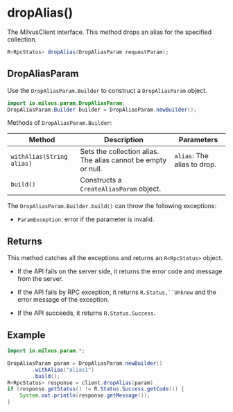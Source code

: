 # dropAlias()

The MilvusClient interface. This method drops an alias for the specified collection.

```Java
R<RpcStatus> dropAlias(DropAliasParam requestParam);
```

## DropAliasParam

Use the `DropAliasParam.Builder` to construct a `DropAliasParam` object.

```Java
import io.milvus.param.DropAliasParam;
DropAliasParam.Builder builder = DropAliasParam.newBuilder();
```

Methods of `DropAliasParam.Builder`:

| Method                    | Description                                                  | Parameters                  |
| ------------------------- | ------------------------------------------------------------ | --------------------------- |
| `withAlias(String alias)` | Sets the collection alias.  The alias cannot be empty or null. | `alias`: The alias to drop. |
| `build()`                 | Constructs a `CreateAliasParam` object.                      |                             |

The `DropAliasParam.Builder.build()` can throw the following exceptions:

- `ParamException`: error if the parameter is invalid.

## Returns

This method catches all the exceptions and returns an `R<RpcStatus>` object.

- If the API fails on the server side, it returns the error code and message from the server.

- If the API fails by RPC exception, it returns `R.Status.``Unknow` and the error message of the exception.

- If the API succeeds, it returns `R.Status.Success`.

## Example

```Java
import io.milvus.param.*;

DropAliasParam param = DropAliasParam.newBuilder()
        .withAlias("alias1")
        .build();
R<RpcStatus> response = client.dropAlias(param)
if (response.getStatus() != R.Status.Success.getCode()) {
    System.out.println(response.getMessage());
}
```